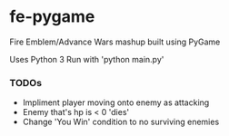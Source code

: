 # fe-pygame
Fire Emblem/Advance Wars mashup built using PyGame

Uses Python 3
Run with 'python main.py'

### TODOs ###
* Impliment player moving onto enemy as attacking
* Enemy that's hp is < 0 'dies'
* Change 'You Win' condition to no surviving enemies
